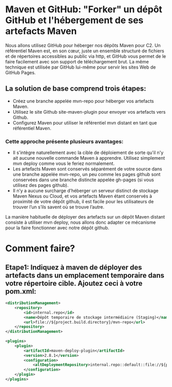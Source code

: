 # Maven et GitHub: "Forker" un dépôt GitHub et l'hébergement de ses artefacts Maven

Nous allons utilisez GitHub pour héberger nos dépôts Maven pour C2. Un référentiel Maven est, en son cœur, juste un ensemble structuré de fichiers et de répertoires accessibles au public via http, et GitHub vous permet de le faire facilement avec son support de téléchargement brut. La même technique est utilisée par GitHub lui-même pour servir les sites Web de GitHub Pages.

## La solution de base comprend trois étapes:

* Créez une branche appelée mvn-repo pour héberger vos artefacts Maven.
* Utilisez le site Github site-maven-plugin pour envoyer vos artefacts vers Github.
* Configurez Maven pour utiliser le référentiel mvn distant en tant que référentiel Maven.

### Cette approche présente plusieurs avantages:

* Il s'intègre naturellement avec la cible de déploiement de sorte qu'il n'y ait aucune nouvelle commande Maven à apprendre. Utilisez simplement mvn deploy comme vous le feriez normalement.
* Les artefacts Maven sont conservés séparément de votre source dans une branche appelée mvn-repo, un peu comme les pages github sont conservées dans une branche distincte appelée gh-pages (si vous utilisez des pages github).
* Il n’y a aucune surcharge d’héberger un serveur distinct de stockage Maven Nexus ou Cloud, et vos artefacts Maven étant conservés à proximité de votre dépôt github, il est facile pour les utilisateurs de trouver l’un s’ils savent où se trouve l’autre.

La manière habituelle de déployer des artefacts sur un dépôt Maven distant consiste à utiliser mvn deploy, nous allons donc adapter ce mécanisme pour la faire fonctionner avec notre dépôt github.

# Comment faire?

## Etape1: Indiquez à maven de déployer des artefacts dans un emplacement temporaire dans votre répertoire cible. Ajoutez ceci à votre pom.xml: 

```xml
<distributionManagement>
    <repository>
        <id>internal.repo</id>
        <name>Dépôt temporaire de stockage intermédiaire (Staging)</name>
        <url>file://${project.build.directory}/mvn-repo</url>
    </repository>
</distributionManagement>
 
<plugins>
    <plugin>
        <artifactId>maven-deploy-plugin</artifactId>
        <version>2.8.1</version>
        <configuration>
            <altDeploymentRepository>internal.repo::default::file://${project.build.directory}/mvn-repo</altDeploymentRepository>
        </configuration>
    </plugin>
</plugins>
```

